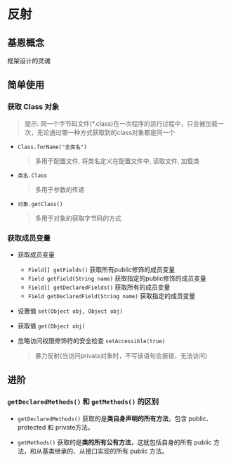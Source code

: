 # 反射

## 基恩概念

框架设计的灵魂

## 简单使用

### 获取 Class 对象

> 提示:
> 同一个字节码文件(*.class)在一次程序的运行过程中，只会被加载一次，无论通过哪一种方式获取到的class对象都是同一个

* `Class.forName("全类名")`
    > 多用于配置文件, 将类名定义在配置文件中, 读取文件, 加载类
* `类名.Class`
    > 多用于参数的传递
* `对象.getClass()`
    > 多用于对象的获取字节码的方式

### 获取成员变量

* 获取成员变量
  * `Field[] getFields()` 获取所有public修饰的成员变量
  * `Field getField(String name)` 获取指定的public修饰的成员变量
  * `Field[] getDeclaredFields()` 获取所有的成员变量
  * `Field getDeclaredField(String name)` 获取指定的成员变量

* 设置值
    `set(Object obj, Object obj)`

* 获取值
    `get(Object obj)`

* 忽略访问权限修饰符的安全检查
    `setAccessible(true)`
    > 暴力反射(当访问private对象时，不写该语句会报错，无法访问)

## 进阶

### `getDeclaredMethods()` 和 `getMethods()` 的区别

* `getDeclaredMethods()`
  获取的是**类自身声明的所有方法**，包含 public、protected 和 private方法。

* `getMethods()`
  获取的是**类的所有公有方法**，这就包括自身的所有 public 方法，和从基类继承的、从接口实现的所有 public 方法。
